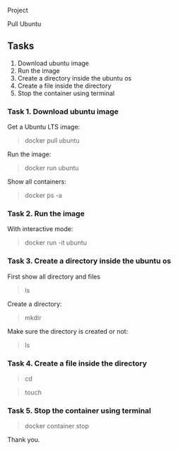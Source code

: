 Project

Pull Ubuntu

## Tasks

1. Download ubuntu image
2. Run the image
3. Create a directory inside the ubuntu os
4. Create a file inside the directory
5. Stop the container using terminal

### Task 1. Download ubuntu image

Get a Ubuntu LTS image:

> docker pull ubuntu

Run the image:

> docker run ubuntu

Show all containers:

> docker ps -a

### Task 2. Run the image

With interactive mode:

> docker run -it ubuntu

### Task 3. Create a directory inside the ubuntu os

First show all directory and files

> ls

Create a directory:

> mkdir <directory-name>

Make sure the directory is created or not:

> ls

### Task 4. Create a file inside the directory

> cd <directory-name>

> touch <file-name>

### Task 5. Stop the container using terminal

> docker container stop <container-id-or-name>

Thank you.
